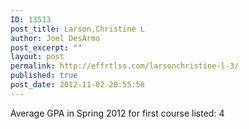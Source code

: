 ```yaml
---
ID: 13513
post_title: Larson,Christine L
author: Joel DesArmo
post_excerpt: ""
layout: post
permalink: http://effrtlss.com/larsonchristine-l-3/
published: true
post_date: 2012-11-02 20:55:58
---
```

<p>Average GPA in Spring 2012 for first course listed: 4</p>